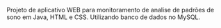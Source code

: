 Projeto de aplicativo WEB para monitoramento de analise de padrões de sono em Java, HTML e CSS. Utilizando banco de dados no MySQL. 
